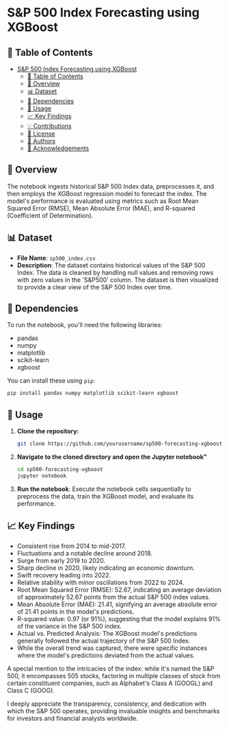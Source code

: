 # S&P 500 Index Forecasting using XGBoost




## 📖 Table of Contents
- [S\&P 500 Index Forecasting using XGBoost](#sp-500-index-forecasting-using-xgboost)
  - [📖 Table of Contents](#-table-of-contents)
  - [📌 Overview](#-overview)
  - [📊 Dataset](#-dataset)
  - [🔧 Dependencies](#-dependencies)
  - [🚀 Usage](#-usage)
  - [📈 Key Findings](#-key-findings)
  - [💡 Contributions](#-contributions)
  - [📜 License](#-license)
  - [👤 Authors](#-authors)
  - [🙌 Acknowledgements](#-acknowledgements)

## 📌 Overview
The notebook ingests historical S&P 500 Index data, preprocesses it, and then employs the XGBoost regression model to forecast the index. The model's performance is evaluated using metrics such as Root Mean Squared Error (RMSE), Mean Absolute Error (MAE), and R-squared (Coefficient of Determination).

## 📊 Dataset

* **File Name**: `sp500_index.csv`
* **Description**: The dataset contains historical values of the S&P 500 Index. The data is cleaned by handling null values and removing rows with zero values in the 'S&P500' column. The dataset is then visualized to provide a clear view of the S&P 500 Index over time.

## 🔧 Dependencies

To run the notebook, you'll need the following libraries:

- pandas
- numpy
- matplotlib
- scikit-learn
- xgboost

You can install these using `pip`:

```bash
pip install pandas numpy matplotlib scikit-learn xgboost
```

## 🚀 Usage

1. **Clone the repository:**

   ```bash
   git clone https://github.com/yourusername/sp500-forecasting-xgboost.git
   ```
2. **Navigate to the cloned directory and open the Jupyter notebook"**

    ```bash
    cd sp500-forecasting-xgboost
    jupyter notebook
    ```
3. **Run the notebook**: Execute the notebook cells sequentially to preprocess the data, train the XGBoost model, and evaluate its performance.
## 📈 Key Findings

* Consistent rise from 2014 to mid-2017.
* Fluctuations and a notable decline around 2018.
* Surge from early 2019 to 2020.
* Sharp decline in 2020, likely indicating an economic downturn.
* Swift recovery leading into 2022.
* Relative stability with minor oscillations from 2022 to 2024.
* Root Mean Squared Error (RMSE): 52.67, indicating an average deviation of approximately 52.67 points from the actual S&P 500 index values.
* Mean Absolute Error (MAE): 21.41, signifying an average absolute error of 21.41 points in the model's predictions.
* R-squared value: 0.97 (or 91%), suggesting that the model explains 91% of the variance in the S&P 500 index.
* Actual vs. Predicted Analysis: The XGBoost model's predictions generally followed the actual trajectory of the S&P 500 Index.
* While the overall trend was captured, there were specific instances where the model's predictions deviated from the actual values.


A special mention to the intricacies of the index: while it's named the S&P 500, it encompasses 505 stocks, factoring in multiple classes of stock from certain constituent companies, such as Alphabet's Class A (GOOGL) and Class C (GOOG).

I deeply appreciate the transparency, consistency, and dedication with which the S&P 500 operates, providing invaluable insights and benchmarks for investors and financial analysts worldwide.


